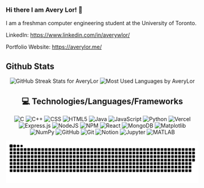### Hi there I am Avery Lor! 👋

I am a freshman computer engineering student at the University of Toronto. 

LinkedIn: https://www.linkedin.com/in/averywlor/

Portfolio Website: https://averylor.me/


## Github Stats

<div align="center">
    <img 
        src="https://github-readme-streak-stats.herokuapp.com/?user=AveryLor&theme=radical&date_format=M%20j%5B%2C%20Y%5D&ring=ff3068&fire=ff3068&sideNums=ff3068" 
        alt="GitHub Streak Stats for AveryLor" 
    />
    <img 
        src="https://github-readme-stats.vercel.app/api/top-langs/?username=AveryLor&theme=aura&hide_border=true&include_all_commits=true&count_private=true&layout=compact" 
        alt="Most Used Languages by AveryLor" 
    />
</div>



<!-- Tech Stack -->
<div align="center">
  
## 💻 Technologies/Languages/Frameworks
![C](https://img.shields.io/badge/c-%2300599C.svg?style=for-the-badge&logo=c&logoColor=white) ![C++](https://img.shields.io/badge/c++-%2300599C.svg?style=for-the-badge&logo=c%2B%2B&logoColor=white) ![CSS](https://img.shields.io/badge/css3-%231572B6.svg?style=for-the-badge&logo=css3&logoColor=white) ![HTML5](https://img.shields.io/badge/html5-%23E34F26.svg?style=for-the-badge&logo=html5&logoColor=white) ![Java](https://img.shields.io/badge/java-%23ED8B00.svg?style=for-the-badge&logo=openjdk&logoColor=white) ![JavaScript](https://img.shields.io/badge/javascript-%23323330.svg?style=for-the-badge&logo=javascript&logoColor=%23F7DF1E) ![Python](https://img.shields.io/badge/python-3670A0?style=for-the-badge&logo=python&logoColor=ffdd54) ![Vercel](https://img.shields.io/badge/vercel-%23000000.svg?style=for-the-badge&logo=vercel&logoColor=white) ![Express.js](https://img.shields.io/badge/express.js-%23404d59.svg?style=for-the-badge&logo=express&logoColor=%2361DAFB) ![NodeJS](https://img.shields.io/badge/node.js-6DA55F?style=for-the-badge&logo=node.js&logoColor=white) ![NPM](https://img.shields.io/badge/NPM-%23CB3837.svg?style=for-the-badge&logo=npm&logoColor=white) ![React](https://img.shields.io/badge/react-%2320232a.svg?style=for-the-badge&logo=react&logoColor=%2361DAFB) ![MongoDB](https://img.shields.io/badge/MongoDB-%234ea94b.svg?style=for-the-badge&logo=mongodb&logoColor=white)  ![Matplotlib](https://img.shields.io/badge/Matplotlib-%23ffffff.svg?style=for-the-badge&logo=Matplotlib&logoColor=black) ![NumPy](https://img.shields.io/badge/numpy-%23013243.svg?style=for-the-badge&logo=numpy&logoColor=white) ![GitHub](https://img.shields.io/badge/github-%23121011.svg?style=for-the-badge&logo=github&logoColor=white) ![Git](https://img.shields.io/badge/git-%23F05033.svg?style=for-the-badge&logo=git&logoColor=white) ![Notion](https://img.shields.io/badge/Notion-%23000000.svg?style=for-the-badge&logo=notion&logoColor=white) ![Jupyter](https://img.shields.io/badge/jupyter-%23F37626.svg?style=for-the-badge&logo=jupyter&logoColor=white) ![MATLAB](https://img.shields.io/badge/matlab-%23FF0000.svg?style=for-the-badge&logo=matlab&logoColor=white)


</div>

![snake gif](https://github.com/AveryLor/AveryLor/blob/output/github-snake-dark.svg)


<!--
**AveryLor/AveryLor** is a ✨ _special_ ✨ repository because its `README.md` (this file) appears on your GitHub profile.

Here are some ideas to get you started:

- 🔭 I’m currently working on ...
- 🌱 I’m currently learning ...
- 👯 I’m looking to collaborate on ...
- 🤔 I’m looking for help with ...
- 💬 Ask me about ...
- 📫 How to reach me: ...
- 😄 Pronouns: ...
- ⚡ Fun fact: ...
-->
